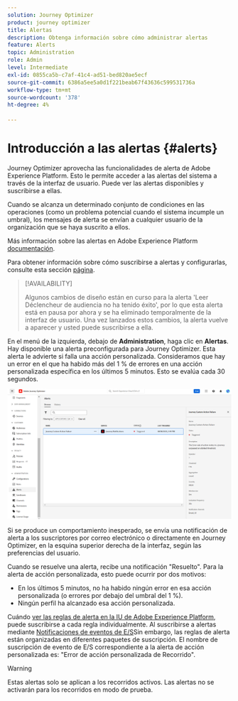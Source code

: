 ```yaml
---
solution: Journey Optimizer
product: journey optimizer
title: Alertas
description: Obtenga información sobre cómo administrar alertas
feature: Alerts
topic: Administration
role: Admin
level: Intermediate
exl-id: 0855ca5b-c7af-41c4-ad51-bed820ae5ecf
source-git-commit: 6386a5ee5a0d1f221beab67f43636c599531736a
workflow-type: tm+mt
source-wordcount: '378'
ht-degree: 4%

---
```


# Introducción a las alertas {#alerts}

Journey Optimizer aprovecha las funcionalidades de alerta de Adobe Experience Platform. Esto le permite acceder a las alertas del sistema a través de la interfaz de usuario. Puede ver las alertas disponibles y suscribirse a ellas.

Cuando se alcanza un determinado conjunto de condiciones en las operaciones (como un problema potencial cuando el sistema incumple un umbral), los mensajes de alerta se envían a cualquier usuario de la organización que se haya suscrito a ellos.

<!--These messages can repeat over a pre-defined time interval until the alert has been resolved.-->

Más información sobre las alertas en Adobe Experience Platform [documentación](https://experienceleague.adobe.com/docs/experience-platform/observability/alerts/overview.html?lang=es).

Para obtener información sobre cómo suscribirse a alertas y configurarlas, consulte esta sección [página](https://experienceleague.adobe.com/docs/experience-platform/observability/alerts/ui.html).

>[!AVAILABILITY]
>
>Algunos cambios de diseño están en curso para la alerta &#39;Leer Déclencheur de audiencia no ha tenido éxito&#39;, por lo que esta alerta está en pausa por ahora y se ha eliminado temporalmente de la interfaz de usuario. Una vez lanzados estos cambios, la alerta vuelve a aparecer y usted puede suscribirse a ella.

En el menú de la izquierda, debajo de **Administration**, haga clic en **Alertas**. Hay disponible una alerta preconfigurada para Journey Optimizer. Esta alerta le advierte si falla una acción personalizada. Consideramos que hay un error en el que ha habido más del 1 % de errores en una acción personalizada específica en los últimos 5 minutos. Esto se evalúa cada 30 segundos.

![](assets/alerts-custom-action.png)


<!--A pre-configured alert for Journey Optimizer is available. This alert will warn you if a read segment node has not processed any profile during the defined time frame.

![](assets/alerts1.png)-->

Si se produce un comportamiento inesperado, se envía una notificación de alerta a los suscriptores por correo electrónico o directamente en Journey Optimizer, en la esquina superior derecha de la interfaz, según las preferencias del usuario.

Cuando se resuelve una alerta, recibe una notificación &quot;Resuelto&quot;. Para la alerta de acción personalizada, esto puede ocurrir por dos motivos:
* En los últimos 5 minutos, no ha habido ningún error en esa acción personalizada (o errores por debajo del umbral del 1 %).
* Ningún perfil ha alcanzado esa acción personalizada.

Cuándo [ver las reglas de alerta en la IU de Adobe Experience Platform](https://experienceleague.adobe.com/docs/experience-platform/observability/alerts/ui.html), puede suscribirse a cada regla individualmente. Al suscribirse a alertas mediante [Notificaciones de eventos de E/S](https://experienceleague.adobe.com/docs/experience-platform/observability/alerts/subscribe.html)Sin embargo, las reglas de alerta están organizadas en diferentes paquetes de suscripción. El nombre de suscripción de evento de E/S correspondiente a la alerta de acción personalizada es: &quot;Error de acción personalizada de Recorrido&quot;.

<!--The I/O event subscription name corresponding to the Read segment alert is: "Journey read segment Delays, Failures and Errors".-->

>[!WARNING]
>
>Estas alertas solo se aplican a los recorridos activos. Las alertas no se activarán para los recorridos en modo de prueba.

